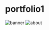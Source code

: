 # portfolio1
![banner](https://user-images.githubusercontent.com/90501534/132945333-7def9cb3-9c9e-489d-bcf9-e9f987d1a197.jpg)
![about](https://user-images.githubusercontent.com/90501534/132987083-00395c5b-185d-4ab7-8953-58d269ae994c.jpg)
